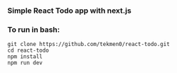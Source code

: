 ### Simple React Todo app with next.js

### To run in bash:

    git clone https://github.com/tekmen0/react-todo.git
    cd react-todo
    npm install
    npm run dev
